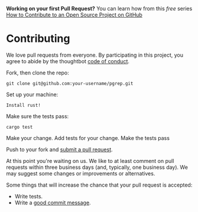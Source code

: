 **Working on your first Pull Request?** You can learn how from this *free* series [How to Contribute to an Open Source Project on GitHub](https://kcd.im/pull-request)

# Contributing

We love pull requests from everyone. By participating in this project, you
agree to abide by the thoughtbot [code of conduct].

[code of conduct]: https://thoughtbot.com/open-source-code-of-conduct

Fork, then clone the repo:

    git clone git@github.com:your-username/pgrep.git

Set up your machine:

    Install rust!

Make sure the tests pass:

    cargo test

Make your change. Add tests for your change. Make the tests pass

Push to your fork and [submit a pull request][pr].

[pr]: https://github.com/welschmorgan/pgrep/compare/

At this point you're waiting on us. We like to at least comment on pull requests
within three business days (and, typically, one business day). We may suggest
some changes or improvements or alternatives.

Some things that will increase the chance that your pull request is accepted:

* Write tests.
* Write a [good commit message][commit].

[commit]: http://tbaggery.com/2008/04/19/a-note-about-git-commit-messages.html